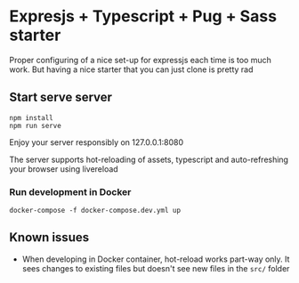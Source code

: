 # Expresjs + Typescript + Pug + Sass starter
Proper configuring of a nice set-up for expressjs each time is too much work.
But having a nice starter that you can just clone is pretty rad

## Start serve server

    npm install
    npm run serve

Enjoy your server responsibly on 127.0.0.1:8080

The server supports hot-reloading of assets, typescript and auto-refreshing your browser
using livereload

### Run development in Docker

    docker-compose -f docker-compose.dev.yml up

## Known issues
* When developing in Docker container, hot-reload works part-way only. It sees changes to existing files but doesn't see new files in the `src/` folder
